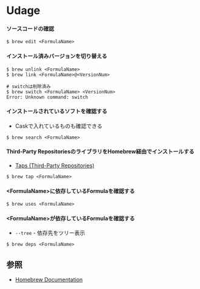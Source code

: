 # Udage
#### ソースコードの確認

```
$ brew edit <FormulaName>
```

#### インストール済みバージョンを切り替える

```
$ brew unlink <FormulaName>
$ brew link <FormulaName>@<VersionNum>
```

```
# switchは削除済み
$ brew switch <FormulaName> <VersionNum>
Error: Unknown command: switch
```

#### インストールされているソフトを確認する
- Caskで入れているものも確認できる

```
$ brew search <FormulaName>
```

####  Third-Party RepositoriesのライブラリをHomebrew経由でインストールする
- [Taps (Third-Party Repositories)](https://docs.brew.sh/Taps)

```
$ brew tap <FormulaName>
```

#### \<FormulaName>に依存しているFormulaを確認する

```
$ brew uses <FormulaName>
```

#### \<FormulaName>が依存しているFormulaを確認する
- `--tree` - 依存先をツリー表示

```
$ brew deps <FormulaName>
```

## 参照
- [Homebrew Documentation](https://docs.brew.sh/)
